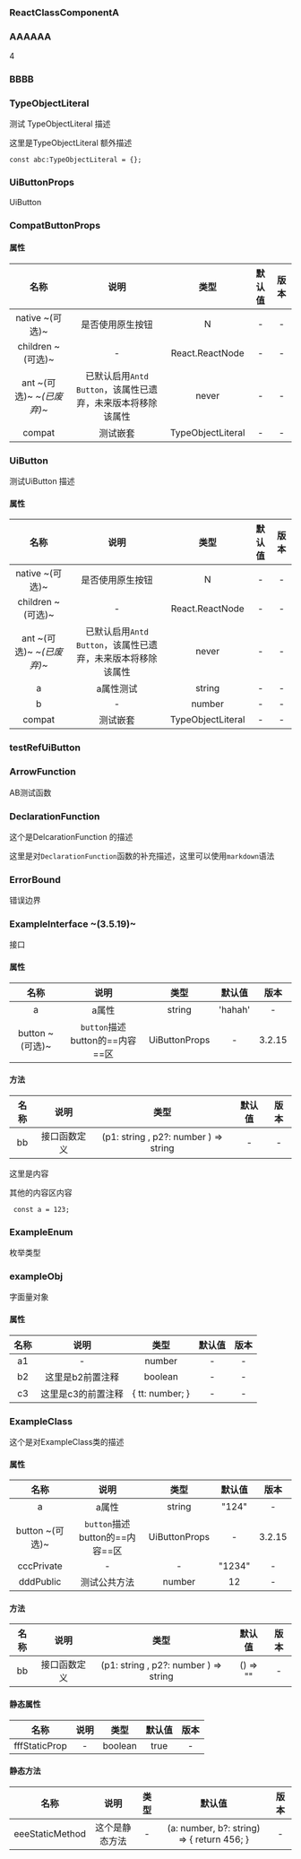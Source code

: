 ### ReactClassComponentA


### AAAAAA

4


### BBBB


### TypeObjectLiteral

测试 TypeObjectLiteral 描述

这里是TypeObjectLiteral 额外描述

```tsx
const abc:TypeObjectLiteral = {};
```

### UiButtonProps

UiButton


### CompatButtonProps

#### 属性

|名称|说明|类型|默认值|版本|
|:--:|:--:|:--:|:---:|:--:|
|native ~(可选)~ |是否使用原生按钮|N|-|-|
|children ~(可选)~ |-|React.ReactNode|-|-|
|ant ~(可选)~ *~(已废弃)~*|已默认启用`Antd Button`，该属性已遗弃，未来版本将移除该属性|never|-|-|
|compat |测试嵌套|TypeObjectLiteral|-|-|


### UiButton

测试UiButton 描述

#### 属性

|名称|说明|类型|默认值|版本|
|:--:|:--:|:--:|:---:|:--:|
|native ~(可选)~ |是否使用原生按钮|N|-|-|
|children ~(可选)~ |-|React.ReactNode|-|-|
|ant ~(可选)~ *~(已废弃)~*|已默认启用`Antd Button`，该属性已遗弃，未来版本将移除该属性|never|-|-|
|a |a属性测试|string|-|-|
|b |-|number|-|-|
|compat |测试嵌套|TypeObjectLiteral|-|-|


### testRefUiButton


### ArrowFunction

 AB测试函数


### DeclarationFunction

这个是DelcarationFunction 的描述

这里是对`DeclarationFunction`函数的补充描述，这里可以使用`markdown`语法

### ErrorBound

错误边界


### ExampleInterface ~(3.5.19)~

接口

#### 属性

|名称|说明|类型|默认值|版本|
|:--:|:--:|:--:|:---:|:--:|
|a |a属性|string|'hahah'|-|
|button ~(可选)~ |`button`描述  button的==内容==区|UiButtonProps|-|3.2.15|

#### 方法

|名称|说明|类型|默认值|版本|
|:--:|:--:|:--:|:---:|:--:|
|bb |接口函数定义|(p1: string ,      p2?: number   ) => string|-|-|

这里是内容

其他的内容区内容

```tsx
 const a = 123;
```

### ExampleEnum

枚举类型


### exampleObj

字面量对象

#### 属性

|名称|说明|类型|默认值|版本|
|:--:|:--:|:--:|:---:|:--:|
|a1 |-|number|-|-|
|b2 |这里是b2前置注释|boolean|-|-|
|c3 |这里是c3的前置注释|{     tt: number;   }|-|-|


### ExampleClass

这个是对ExampleClass类的描述

#### 属性

|名称|说明|类型|默认值|版本|
|:--:|:--:|:--:|:---:|:--:|
|a |a属性|string|"124"|-|
|button ~(可选)~ |`button`描述  button的==内容==区|UiButtonProps|-|3.2.15|
|cccPrivate |-|-|"1234"|-|
|dddPublic |测试公共方法|number|12|-|

#### 方法

|名称|说明|类型|默认值|版本|
|:--:|:--:|:--:|:---:|:--:|
|bb |接口函数定义|(p1: string ,      p2?: number   ) => string|() => ""|-|

#### 静态属性

|名称|说明|类型|默认值|版本|
|:--:|:--:|:--:|:---:|:--:|
|fffStaticProp |-|boolean|true|-|

#### 静态方法

|名称|说明|类型|默认值|版本|
|:--:|:--:|:--:|:---:|:--:|
|eeeStaticMethod |这个是静态方法|-|(a: number, b?: string) => {     return 456;   }|-|

